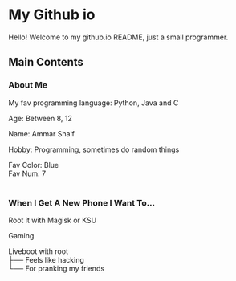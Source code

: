 # My Github io

Hello! Welcome to my github.io README,
just a small programmer.

## Main Contents
### About Me
My fav programming language: Python, Java and C

Age: Between 8, 12

Name: Ammar Shaif

Hobby: Programming, sometimes do random things

Fav Color: Blue <br>
Fav Num: 7 <br> <br>

### When I Get A New Phone I Want To...
Root it with Magisk or KSU

Gaming

Liveboot with root <br>
├── Feels like hacking <br>
└── For pranking my friends
